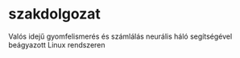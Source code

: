 # szakdolgozat
 Valós idejű gyomfelismerés és számlálás neurális háló segítségével beágyazott Linux rendszeren
